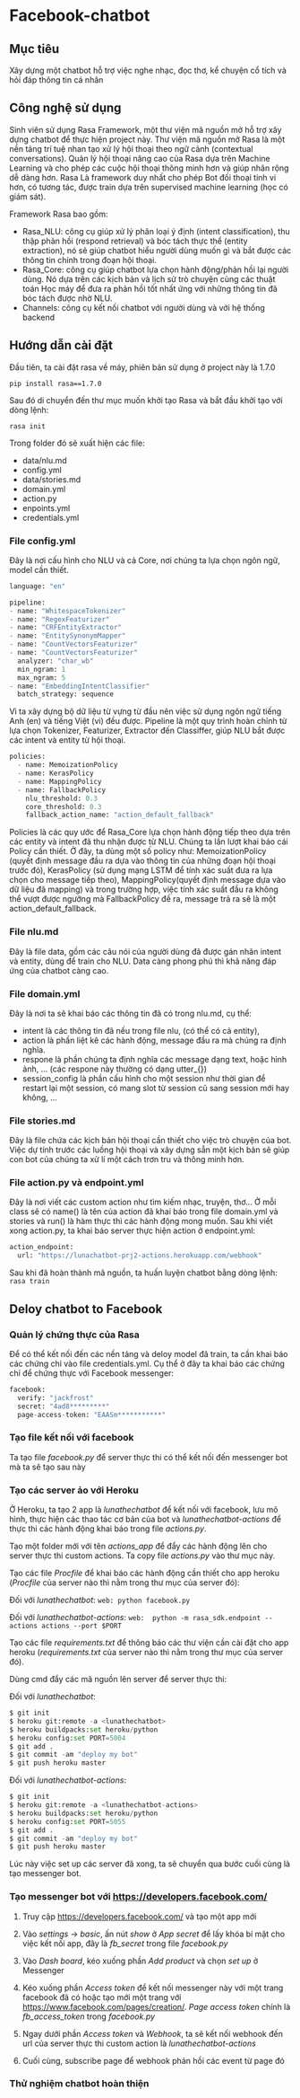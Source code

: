 # Facebook-chatbot
## Mục tiêu
Xây dựng một chatbot hỗ trợ việc nghe nhạc, đọc thơ, kể chuyện cổ tích và hỏi đáp thông tin cá nhân

## Công nghệ sử dụng
Sinh viên sử dụng Rasa Framework, một thư viện mã nguồn mở hỗ trợ xây dựng chatbot để thực hiện project này.
Thư viện mã nguồn mở Rasa là một nền tảng trí tuệ nhan tạo xử lý hội thoại theo ngữ cảnh (contextual conversations). 
Quản lý hội thoại nâng cao của Rasa dựa trên Machine Learning và cho phép các cuộc hội thoại thông minh hơn và giúp nhân rộng dễ dàng hơn. 
Rasa Là framework duy nhất cho phép Bot đối thoại tinh vi hơn, có tương tác, được train dựa trên supervised machine learning (học có giám sát).

Framework Rasa bao gồm:
* Rasa_NLU: công cụ giúp xử lý phân loại ý định (intent classification), thu thập phản hồi (respond retrieval) và bóc tách thực thể (entity extraction), nó sẽ giúp chatbot hiểu người dùng muốn gì và bắt được các thông tin chính trong đoạn hội thoại.
* Rasa_Core: công cụ giúp chatbot lựa chọn hành động/phản hồi lại người dùng. Nó dựa trên các kịch bản và lịch sử trò chuyện cùng các thuật toán Học máy để đưa ra phản hồi tốt nhất ứng với những thông tin đã bóc tách được nhờ NLU.
* Channels: công cụ kết nối chatbot với người dùng và với hệ thống backend

## Hướng dẫn cài đặt
Đầu tiên, ta cài đặt rasa về máy, phiên bản sử dụng ở project này là 1.7.0

`pip install rasa==1.7.0`

Sau đó di chuyển đến thư mục muốn khởi tạo Rasa và bắt đầu khởi tạo với dòng lệnh:

`rasa init`

Trong folder đó sẽ xuất hiện các file:
* data/nlu.md
* config.yml
* data/stories.md
* domain.yml
* action.py
* enpoints.yml
* credentials.yml

### File config.yml
Đây là nơi cấu hình cho NLU và cả Core, nơi chúng ta lựa chọn ngôn ngữ, model cần thiết.
```python
language: "en"

pipeline:
- name: "WhitespaceTokenizer"
- name: "RegexFeaturizer"
- name: "CRFEntityExtractor"
- name: "EntitySynonymMapper"
- name: "CountVectorsFeaturizer"
- name: "CountVectorsFeaturizer"
  analyzer: "char_wb"
  min_ngram: 1
  max_ngram: 5
- name: "EmbeddingIntentClassifier"
  batch_strategy: sequence
```
Vì ta xây dựng bộ dữ liệu từ vựng từ đầu nên việc sử dụng ngôn ngữ tiếng Anh (en) và tiếng Việt (vi) đều được. Pipeline là một quy trình hoàn chỉnh từ lựa chọn Tokenizer, Featurizer, Extractor đến Classiffer, giúp NLU bắt được các intent và entity từ hội thoại.
```python
policies:
  - name: MemoizationPolicy
  - name: KerasPolicy
  - name: MappingPolicy
  - name: FallbackPolicy
    nlu_threshold: 0.3
    core_threshold: 0.3
    fallback_action_name: "action_default_fallback"
```
Policies là các quy ước để Rasa_Core lựa chọn hành động tiếp theo dựa trên các entity và intent đã thu nhận được từ NLU. Chúng ta lần lượt khai báo cái Policy cần thiết. Ở đây, ta dùng một số policy như: MemoizationPolicy (quyết định message đầu ra dựa vào thông tin của những đoạn hội thoại trước đó), KerasPolicy (sử dụng mạng LSTM để tính xác suất đưa ra lựa chọn cho message tiếp theo), MappingPolicy(quyết định message dựa vào dữ liệu đã mapping) và trong trường hợp, việc tính xác suất đầu ra không thể vượt được ngưỡng mà FallbackPolicy đề ra, message trả ra sẽ là một action_default_fallback.

### File nlu.md
Đây là file data, gồm các câu nói của người dùng đã được gán nhãn intent và entity, dùng để train cho NLU. Data càng phong phú thì khả năng đáp ứng của chatbot càng cao.

### File domain.yml
Đây là nơi ta sẽ khai báo các thông tin đã có trong nlu.md, cụ thể:
* intent là các thông tin đã nếu trong file nlu, (có thể có cả entity),
* action là phần liệt kê các hành động, message đầu ra mà chúng ra định nghĩa.
* respone là phần chúng ta định nghĩa các message dạng text, hoặc hình ảnh, ... (các respone này thường có dạng utter_{})
* session_config là phần cấu hình cho một session như thời gian để restart lại một session, có mang slot từ session cũ sang session mới hay không, ...

### File stories.md
Đây là file chứa các kịch bản hội thoại cần thiết cho việc trò chuyện của bot. Việc dự tính trước các luồng hội thoại và xây dựng sẵn một kịch bản sẽ giúp con bot của chúng ta xử lí một cách trơn tru và thông minh hơn.

### File action.py và endpoint.yml
Đây là nơi viết các custom action như tìm kiếm nhạc, truyện, thơ... Ở mỗi class sẽ có name() là tên của action đã khai báo trong file domain.yml và stories và run() là hàm thực thi các hành động mong muốn.
Sau khi viết xong action.py, ta khai báo server thực hiện action ở endpoint.yml:
```python
action_endpoint:
  url: "https://lunachatbot-prj2-actions.herokuapp.com/webhook"
```
Sau khi đã hoàn thành mã nguồn, ta huấn luyện chatbot bằng dòng lệnh:
`rasa train`

## Deloy chatbot to Facebook

### Quản lý chứng thực của Rasa
Để có thể kết nối đến các nền tảng và deloy model đã train, ta cần khai báo các chứng chỉ vào file credentials.yml. Cụ thể ở đây ta khai báo các chứng chỉ để chứng thực với Facebook messenger:
```python
facebook:
  verify: "jackfrost"
  secret: "4ad8*********"
  page-access-token: "EAASm***********"
```
### Tạo file kết nối với facebook
Ta tạo file *facebook.py* để server thực thi có thể kết nối đến messenger bot mà ta sẽ tạo sau này

### Tạo các server ảo với Heroku
Ở Heroku, ta tạo 2 app là *lunathechatbot* để kết nối với facebook, lưu mô hình, thực hiện các thao tác cơ bản của bot và *lunathechatbot-actions* để thực thi các hành động khai báo trong file *actions.py*.

Tạo một folder mới với tên *actions_app* để đẩy các hành động lên cho server thực thi custom actions. Ta copy file *actions.py* vào thư mục này.

Tạo các file *Procfile* để khai báo các hành động cần thiết cho app heroku (*Procfile* của server nào thì nằm trong thư mục của server đó):

Đối với *lunathechatbot*: `web: python facebook.py`

Đối với *lunathechatbot-actions*: `web:  python -m rasa_sdk.endpoint --actions actions --port $PORT`

Tạo các file *requirements.txt* để thông báo các thư viện cần cài đặt cho app heroku (*requirements.txt* của server nào thì nằm trong thư mục của server đó).

Dùng cmd đẩy các mã nguồn lên server để server thực thi:

Đối với *lunathechatbot*:
```python
$ git init
$ heroku git:remote -a <lunathechatbot>
$ heroku buildpacks:set heroku/python
$ heroku config:set PORT=5004
$ git add .
$ git commit -am "deploy my bot"
$ git push heroku master
```

Đối với *lunathechatbot-actions*:
```python
$ git init
$ heroku git:remote -a <lunathechatbot-actions>
$ heroku buildpacks:set heroku/python
$ heroku config:set PORT=5055
$ git add .
$ git commit -am "deploy my bot"
$ git push heroku master
```

Lúc này việc set up các server đã xong, ta sẽ chuyển qua bước cuối cùng là tạo messenger bot.

### Tạo messenger bot với https://developers.facebook.com/
1. Truy cập https://developers.facebook.com/ và tạo một app mới

2. Vào *settings* -> *basic*, ấn nút *show* ở *App secret* để lấy khóa bí mật cho việc kết nối app, đây là *fb_secret* trong file *facebook.py*

3. Vào *Dash board*, kéo xuống phần *Add product* và chọn *set up* ở Messenger

4. Kéo xuống phần *Access token* để kết nối messenger này với một trang facebook đã có hoặc tạo mới một trang với https://www.facebook.com/pages/creation/. *Page access token* chính là *fb_access_token* trong *facebook.py*

5. Ngay dưới phần *Access token* và *Webhook*, ta sẽ kết nối webhook đến url của server thực thi custom action là *lunathechatbot-actions*

6. Cuối cùng, subscribe page để webhook phản hồi các event từ page đó

### Thử nghiệm chatbot hoàn thiện




